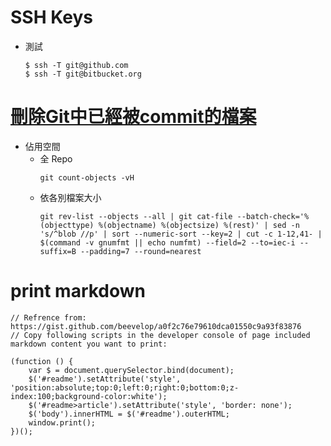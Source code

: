 # SSH Keys
- 測試
    ```
    $ ssh -T git@github.com
    $ ssh -T git@bitbucket.org
    ```
# [刪除Git中已經被commit的檔案](https://magiclen.org/git-remove-commited-files/)
- 佔用空間
  - 全 Repo
	```
	git count-objects -vH
	```
  - 依各別檔案大小
	```
	git rev-list --objects --all | git cat-file --batch-check='%(objecttype) %(objectname) %(objectsize) %(rest)' | sed -n 's/^blob //p' | sort --numeric-sort --key=2 | cut -c 1-12,41- | $(command -v gnumfmt || echo numfmt) --field=2 --to=iec-i --suffix=B --padding=7 --round=nearest
	```

# print markdown
```
// Refrence from: https://gist.github.com/beevelop/a0f2c76e79610dca01550c9a93f83876
// Copy following scripts in the developer console of page included markdown content you want to print:

(function () {
	var $ = document.querySelector.bind(document);
	$('#readme').setAttribute('style', 'position:absolute;top:0;left:0;right:0;bottom:0;z-index:100;background-color:white');
	$('#readme>article').setAttribute('style', 'border: none');
	$('body').innerHTML = $('#readme').outerHTML;
	window.print();
})();
```